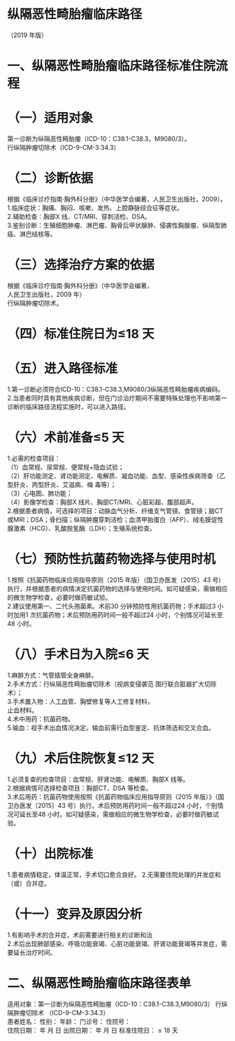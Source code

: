 # 纵隔恶性畸胎瘤临床路径  
（2019 年版）  
# 一、纵隔恶性畸胎瘤临床路径标准住院流程  
# （一）适用对象  
第一诊断为纵隔恶性畸胎瘤（ICD-10：C38.1-C38.3，M9080/3）。  
行纵隔肿瘤切除术（ICD-9-CM-3:34.3）  
# （二）诊断依据  
根据《临床诊疗指南·胸外科分册》（中华医学会编著，人民卫生出版社，2009）。  
1.临床症状：胸痛、胸闷、咳嗽、发热、上腔静脉综合征等症状。  
2.辅助检查：胸部X 线、CT/MRI、穿刺活检、DSA。  
3.鉴别诊断：生殖细胞肿瘤、淋巴瘤、胸骨后甲状腺肿、侵袭性胸腺瘤、纵隔型肺癌、淋巴结核等。  
# （三）选择治疗方案的依据  
根据《临床诊疗指南·胸外科分册》（中华医学会编著，  
人民卫生出版社，2009 年）  
行纵隔肿瘤切除术。  
# （四）标准住院日为≤18 天  
# （五）进入路径标准  
1.第一诊断必须符合ICD-10：C38.1-C38.3,M9080/3纵隔恶性畸胎瘤疾病编码。  
2.当患者同时具有其他疾病诊断，但在门诊治疗期间不需要特殊处理也不影响第一诊断的临床路径流程实施时，可以进入路径。  
# （六）术前准备≤5 天  
1.必需的检查项目：  
（1）血常规、尿常规、便常规$+$隐血试验；  
（2）肝功能测定、肾功能测定、电解质、凝血功能、血型、感染性疾病筛查（乙型肝炎、丙型肝炎、艾滋病、梅 毒等）；  
（3）心电图、肺功能；  
（4）影像学检查：胸部X 线片、胸部CT/MRI、心脏彩超、腹部超声。  
2.根据患者病情，可选择的项目：动脉血气分析、纤维支气管镜、食管镜；脑CT 或MRI；DSA；骨扫描；纵隔肿瘤穿刺活检；血清甲胎蛋白（AFP）、绒毛膜促性腺激素（HCG）、乳酸脱氢酶（LDH）；生殖系统检查。  
# （七）预防性抗菌药物选择与使用时机  
1.按照《抗菌药物临床应用指导原则（2015 年版）（国卫办医发〔2015〕43 号）执行，并根据患者的病情决定抗菌药物的选择与使用时间。如可疑感染，需做相应的微生物学检查，必要时做药敏试验。  
2.建议使用第一、二代头孢菌素。术前30 分钟预防性用抗菌药物；手术超过3 小时加用1 次抗菌药物；术后预防用药时间一般不超过24 小时，个别情况可延长至48 小时。  
# （八）手术日为入院≤6 天  
1.麻醉方式：气管插管全身麻醉。  
2.手术方式：行纵隔恶性畸胎瘤切除术（视病变侵袭范 围行联合脏器扩大切除术）；  
3.手术置入物：人工血管、胸壁修复等人工修复材料，  
止血材料。  
4.术中用药：抗菌药物。  
5.输血：视手术出血情况决定。输血前需行血型鉴定、抗体筛选和交叉合血。  
# （九）术后住院恢复≤12 天  
1.必须复查的检查项目：血常规、肝肾功能、电解质、胸部X 线等。  
2.根据病情可选择检查项目：胸部CT、DSA 等检查。  
3.术后用药：抗菌药物使用按照《抗菌药物临床应用指导原则（2015 年版）》（国卫办医发〔2015〕43 号）执行。术后预防用药时间一般不超过24 小时，个别情况可延长至48 小时。如可疑感染，需做相应的微生物学检查，必要时做药敏试验。  
# （十）出院标准  
1.患者病情稳定，体温正常，手术切口愈合良好。 2.无需要住院处理的并发症和（或）合并症。  
# （十一）变异及原因分析  
1.有影响手术的合并症，术前需要进行相关的诊断和治  
2.术后出现肺部感染、呼吸功能衰竭、心脏功能衰竭、肝肾功能衰竭等并发症，需要延长治疗时间。  
# 二、纵隔恶性畸胎瘤临床路径表单  
适用对象：第一诊断为纵隔恶性畸胎瘤（ICD-10：C38.1-C38.3,M9080/3） 行纵隔肿瘤切除术 （ICD-9-CM-3:34.3）  
患者姓名：       性别：      年龄：      门诊号：      住院号：  
住院日期：   年   月   日  出院日期：   年   月   日  标准住院日：${\leqslant}18$ 天  
